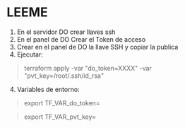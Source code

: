 LEEME
====

1. En el servidor DO crear llaves ssh
2. En el panel de DO Crear el Token de acceso
2. Crear en el panel de DO la llave SSH y copiar la publica
3. Ejecutar: 

> terraform apply -var "do_token=XXXX" -var "pvt_key=/root/.ssh/id_rsa"

4. Variables de entorno:
> export TF_VAR_do_token=

> export TF_VAR_pvt_key=
